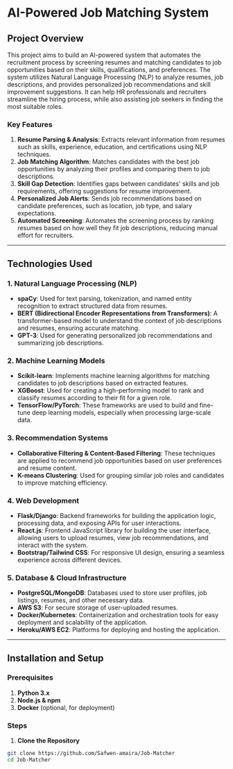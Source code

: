 # AI-Powered Job Matching System

## Project Overview

This project aims to build an AI-powered system that automates the recruitment process by screening resumes and matching candidates to job opportunities based on their skills, qualifications, and preferences. The system utilizes Natural Language Processing (NLP) to analyze resumes, job descriptions, and provides personalized job recommendations and skill improvement suggestions. It can help HR professionals and recruiters streamline the hiring process, while also assisting job seekers in finding the most suitable roles.

### Key Features

1. **Resume Parsing & Analysis**: Extracts relevant information from resumes such as skills, experience, education, and certifications using NLP techniques.
2. **Job Matching Algorithm**: Matches candidates with the best job opportunities by analyzing their profiles and comparing them to job descriptions.
3. **Skill Gap Detection**: Identifies gaps between candidates' skills and job requirements, offering suggestions for resume improvement.
4. **Personalized Job Alerts**: Sends job recommendations based on candidate preferences, such as location, job type, and salary expectations.
5. **Automated Screening**: Automates the screening process by ranking resumes based on how well they fit job descriptions, reducing manual effort for recruiters.

---

## Technologies Used

### 1. **Natural Language Processing (NLP)**

- **spaCy**: Used for text parsing, tokenization, and named entity recognition to extract structured data from resumes.
- **BERT (Bidirectional Encoder Representations from Transformers)**: A transformer-based model to understand the context of job descriptions and resumes, ensuring accurate matching.
- **GPT-3**: Used for generating personalized job recommendations and summarizing job descriptions.
  
### 2. **Machine Learning Models**

- **Scikit-learn**: Implements machine learning algorithms for matching candidates to job descriptions based on extracted features.
- **XGBoost**: Used for creating a high-performing model to rank and classify resumes according to their fit for a given role.
- **TensorFlow/PyTorch**: These frameworks are used to build and fine-tune deep learning models, especially when processing large-scale data.

### 3. **Recommendation Systems**

- **Collaborative Filtering & Content-Based Filtering**: These techniques are applied to recommend job opportunities based on user preferences and resume content.
- **K-means Clustering**: Used for grouping similar job roles and candidates to improve matching efficiency.

### 4. **Web Development**

- **Flask/Django**: Backend frameworks for building the application logic, processing data, and exposing APIs for user interactions.
- **React.js**: Frontend JavaScript library for building the user interface, allowing users to upload resumes, view job recommendations, and interact with the system.
- **Bootstrap/Tailwind CSS**: For responsive UI design, ensuring a seamless experience across different devices.

### 5. **Database & Cloud Infrastructure**

- **PostgreSQL/MongoDB**: Databases used to store user profiles, job listings, resumes, and other necessary data.
- **AWS S3**: For secure storage of user-uploaded resumes.
- **Docker/Kubernetes**: Containerization and orchestration tools for easy deployment and scalability of the application.
- **Heroku/AWS EC2**: Platforms for deploying and hosting the application.

---

## Installation and Setup

### Prerequisites

1. **Python 3.x**
2. **Node.js & npm**
3. **Docker** (optional, for deployment)

### Steps

1. **Clone the Repository**

```bash
git clone https://github.com/Safwen-amaira/Job-Matcher 
cd Job-Matcher 

